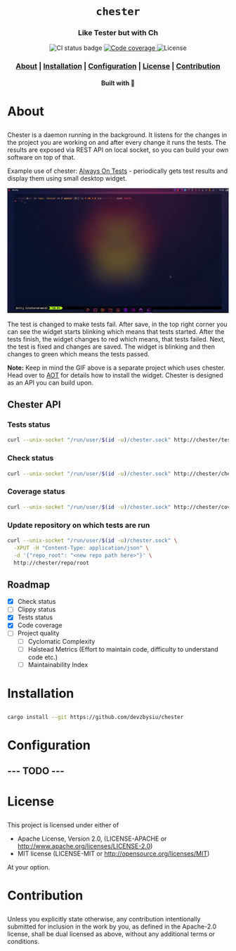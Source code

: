 <div align="center">

  <h1><code>chester</code></h1>

  <h3>
    <strong>Like Tester but with Ch</strong>
  </h3>

  <p>
    <img src="https://img.shields.io/github/actions/workflow/status/devzbysiu/chester/ci.yml?style=for-the-badge" alt="CI status badge" />
    <a href="https://codecov.io/gh/devzbysiu/chester">
      <img src="https://img.shields.io/codecov/c/github/devzbysiu/chester?style=for-the-badge" alt="Code coverage"/>
    </a>
    <img src="https://img.shields.io/crates/l/je?style=for-the-badge" alt="License"/>
  </p>

  <h3>
    <a href="#about">About</a>
    <span> | </span>
    <a href="#installation">Installation</a>
    <span> | </span>
    <a href="#configuration">Configuration</a>
    <span> | </span>
    <a href="#license">License</a>
    <span> | </span>
    <a href="#contribution">Contribution</a>
  </h3>

<sub><h4>Built with 🦀</h4></sub>

</div>

# <p id="about">About</p>

Chester is a daemon running in the background. It listens for the changes in the
project you are working on and after every change it runs the tests. The results
are exposed via REST API on local socket, so you can build your own software on
top of that.

Example use of chester: [Always On Tests](https://github.com/devzbysiu/aot) -
periodically gets test results and display them using small desktop widget.

![AOT](res/aot.gif)

The test is changed to make tests fail. After save, in the top right corner you
can see the widget starts blinking which means that tests started. After the
tests finish, the widget changes to red which means, that tests failed. Next,
the test is fixed and changes are saved. The widget is blinking and then changes
to green which means the tests passed.

**Note:** Keep in mind the GIF above is a separate project which uses chester.
Head over to [AOT](https://github.com/devzbysiu/aot) for details how to install
the widget. Chester is designed as an API you can build upon.

## Chester API

### Tests status

```bash
curl --unix-socket "/run/user/$(id -u)/chester.sock" http://chester/tests/status
```

### Check status

```bash
curl --unix-socket "/run/user/$(id -u)/chester.sock" http://chester/check/status
```

### Coverage status

```bash
curl --unix-socket "/run/user/$(id -u)/chester.sock" http://chester/coverage/status
```

### Update repository on which tests are run

```bash
curl --unix-socket "/run/user/$(id -u)/chester.sock" \
  -XPUT -H "Content-Type: application/json" \
  -d '{"repo_root": "<new repo path here>"}' \
  http://chester/repo/root
```

## Roadmap

- [x] Check status
- [ ] Clippy status
- [x] Tests status
- [x] Code coverage
- [ ] Project quality
  - [ ] Cyclomatic Complexity
  - [ ] Halstead Metrics (Effort to maintain code, difficulty to understand code
        etc.)
  - [ ] Maintainability Index

# <p id="installation">Installation</p>

```bash
cargo install --git https://github.com/devzbysiu/chester
```

# <p id="configuration">Configuration</p>

## --- TODO ---

# <p id="license">License</p>

This project is licensed under either of

- Apache License, Version 2.0, (LICENSE-APACHE or
  http://www.apache.org/licenses/LICENSE-2.0)
- MIT license (LICENSE-MIT or http://opensource.org/licenses/MIT)

At your option.

# <p id="contribution">Contribution</p>

Unless you explicitly state otherwise, any contribution intentionally submitted
for inclusion in the work by you, as defined in the Apache-2.0 license, shall be
dual licensed as above, without any additional terms or conditions.
